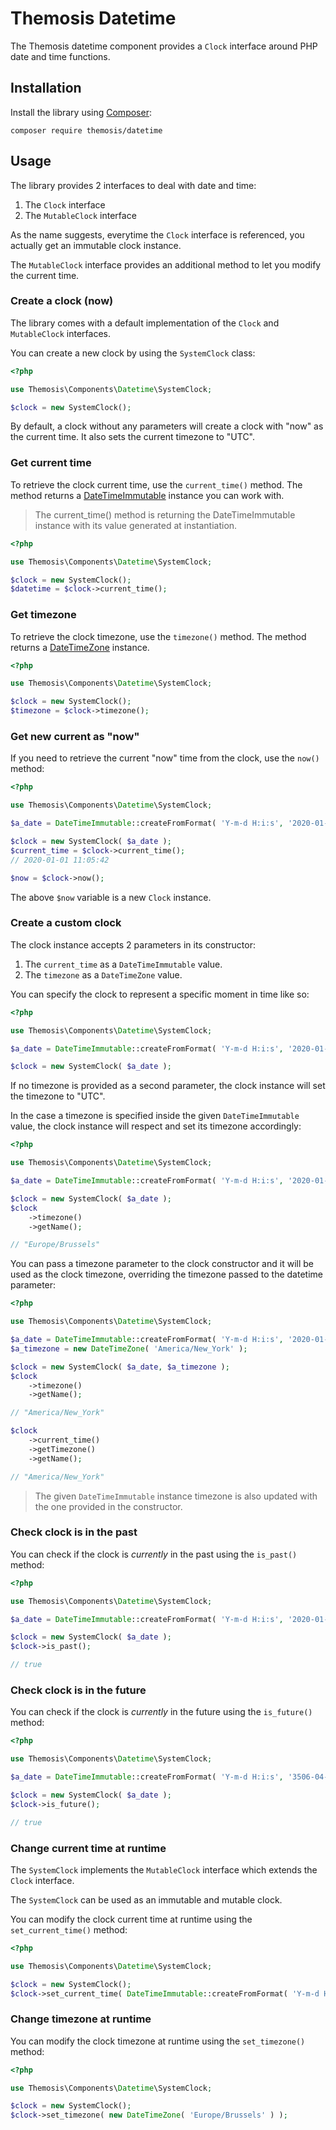 <!--
SPDX-FileCopyrightText: 2024 Julien Lambé <julien@themosis.com>

SPDX-License-Identifier: GPL-3.0-or-later
-->

Themosis Datetime
=================

The Themosis datetime component provides a `Clock` interface around PHP date and time functions.

Installation
------------

Install the library using [Composer](https://getcomposer.org/):

```shell
composer require themosis/datetime
```

Usage
-----

The library provides 2 interfaces to deal with date and time:

1. The `Clock` interface
2. The `MutableClock` interface

As the name suggests, everytime the `Clock` interface is referenced, you actually get an immutable clock instance.

The `MutableClock` interface provides an additional method to let you modify the current time.

### Create a clock (now)

The library comes with a default implementation of the `Clock` and `MutableClock` interfaces.

You can create a new clock by using the `SystemClock` class:

```php
<?php

use Themosis\Components\Datetime\SystemClock;

$clock = new SystemClock();
```

By default, a clock without any parameters will create a clock with "now" as the current time. It also
sets the current timezone to "UTC".

### Get current time

To retrieve the clock current time, use the `current_time()` method.
The method returns a [DateTimeImmutable](https://www.php.net/manual/class.datetimeimmutable) instance you can work with.

> The current_time() method is returning the DateTimeImmutable instance with its value generated at instantiation.

```php
<?php

use Themosis\Components\Datetime\SystemClock;

$clock = new SystemClock();
$datetime = $clock->current_time();
```

### Get timezone

To retrieve the clock timezone, use the `timezone()` method.
The method returns a [DateTimeZone](https://www.php.net/manual/class.datetimezone.php) instance.

```php
<?php

use Themosis\Components\Datetime\SystemClock;

$clock = new SystemClock();
$timezone = $clock->timezone();
```

### Get new current as "now"

If you need to retrieve the current "now" time from the clock, use the `now()` method:

```php
<?php

use Themosis\Components\Datetime\SystemClock;

$a_date = DateTimeImmutable::createFromFormat( 'Y-m-d H:i:s', '2020-01-01 11:05:42' );

$clock = new SystemClock( $a_date );
$current_time = $clock->current_time();
// 2020-01-01 11:05:42

$now = $clock->now();
```

The above `$now` variable is a new `Clock` instance.

### Create a custom clock

The clock instance accepts 2 parameters in its constructor:

1. The `current_time` as a `DateTimeImmutable` value.
2. The `timezone` as a `DateTimeZone` value.

You can specify the clock to represent a specific moment in time like so:

```php
<?php

use Themosis\Components\Datetime\SystemClock;

$a_date = DateTimeImmutable::createFromFormat( 'Y-m-d H:i:s', '2020-01-01 11:05:42' );

$clock = new SystemClock( $a_date );
```

If no timezone is provided as a second parameter, the clock instance will set the timezone to "UTC".

In the case a timezone is specified inside the given `DateTimeImmutable` value, the clock instance will
respect and set its timezone accordingly:

```php
<?php

use Themosis\Components\Datetime\SystemClock;

$a_date = DateTimeImmutable::createFromFormat( 'Y-m-d H:i:s', '2020-01-01 11:05:42', new DateTimeZone( 'Europe/Brussels' ) );

$clock = new SystemClock( $a_date );
$clock
    ->timezone()
    ->getName();

// "Europe/Brussels"
```

You can pass a timezone parameter to the clock constructor and it will be used as the clock timezone, overriding the
timezone passed to the datetime parameter:

```php
<?php

use Themosis\Components\Datetime\SystemClock;

$a_date = DateTimeImmutable::createFromFormat( 'Y-m-d H:i:s', '2020-01-01 11:05:42', new DateTimeZone( 'Europe/Brussels' ) );
$a_timezone = new DateTimeZone( 'America/New_York' );

$clock = new SystemClock( $a_date, $a_timezone );
$clock
    ->timezone()
    ->getName();

// "America/New_York"

$clock
    ->current_time()
    ->getTimezone()
    ->getName();

// "America/New_York"
```

> The given `DateTimeImmutable` instance timezone is also updated with the one provided in the constructor.

### Check clock is in the past

You can check if the clock is *currently* in the past using the `is_past()` method:

```php
<?php

use Themosis\Components\Datetime\SystemClock;

$a_date = DateTimeImmutable::createFromFormat( 'Y-m-d H:i:s', '2020-01-01 11:05:42' );

$clock = new SystemClock( $a_date );
$clock->is_past();

// true
```

### Check clock is in the future

You can check if the clock is *currently* in the future using the `is_future()` method:

```php
<?php

use Themosis\Components\Datetime\SystemClock;

$a_date = DateTimeImmutable::createFromFormat( 'Y-m-d H:i:s', '3506-04-21 08:23:08' );

$clock = new SystemClock( $a_date );
$clock->is_future();

// true
```

### Change current time at runtime

The `SystemClock` implements the `MutableClock` interface which extends the `Clock` interface.

The `SystemClock` can be used as an immutable and mutable clock.

You can modify the clock current time at runtime using the `set_current_time()` method:

```php
<?php

use Themosis\Components\Datetime\SystemClock;

$clock = new SystemClock();
$clock->set_current_time( DateTimeImmutable::createFromFormat( 'Y-m-d H:i:s', '2020-01-01 11:05:42' ) );
```

### Change timezone at runtime

You can modify the clock timezone at runtime using the `set_timezone()` method:

```php
<?php

use Themosis\Components\Datetime\SystemClock;

$clock = new SystemClock();
$clock->set_timezone( new DateTimeZone( 'Europe/Brussels' ) );
```

